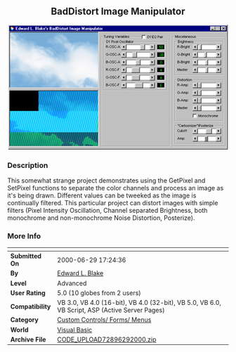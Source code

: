 ﻿<div align="center">

## BadDistort Image Manipulator

<img src="PIC2000629163504095.JPG">
</div>

### Description

This somewhat strange project demonstrates using the GetPixel and SetPixel functions to separate the color channels and process an image as it's being drawn. Different values can be tweeked as the image is continually filtered. This particular project can distort images with simple filters (Pixel Intensity Oscillation, Channel separated Brightness, both monochrome and non-monochrome Noise Distortion, Posterize).
 
### More Info
 


<span>             |<span>
---                |---
**Submitted On**   |2000-06-29 17:24:36
**By**             |[Edward L\. Blake](https://github.com/Planet-Source-Code/PSCIndex/blob/master/ByAuthor/edward-l-blake.md)
**Level**          |Advanced
**User Rating**    |5.0 (10 globes from 2 users)
**Compatibility**  |VB 3\.0, VB 4\.0 \(16\-bit\), VB 4\.0 \(32\-bit\), VB 5\.0, VB 6\.0, VB Script, ASP \(Active Server Pages\) 
**Category**       |[Custom Controls/ Forms/  Menus](https://github.com/Planet-Source-Code/PSCIndex/blob/master/ByCategory/custom-controls-forms-menus__1-4.md)
**World**          |[Visual Basic](https://github.com/Planet-Source-Code/PSCIndex/blob/master/ByWorld/visual-basic.md)
**Archive File**   |[CODE\_UPLOAD72896292000\.zip](https://github.com/Planet-Source-Code/edward-l-blake-baddistort-image-manipulator__1-9386/archive/master.zip)








